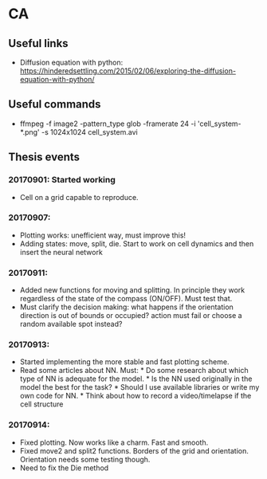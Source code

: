 

# CA

## Useful links
* Diffusion equation with python: https://hinderedsettling.com/2015/02/06/exploring-the-diffusion-equation-with-python/

## Useful commands
* ffmpeg -f image2 -pattern_type glob -framerate 24 -i 'cell_system-*.png' -s 1024x1024 cell_system.avi

## Thesis events
### 20170901: Started working 
* Cell on a grid capable to reproduce.

### 20170907:
* Plotting works: unefficient way, must improve this!
* Adding states: move, split, die. Start to work on cell dynamics and then insert the neural network

### 20170911:
* Added new functions for moving and splitting. In principle they work regardless of the state of the compass (ON/OFF). Must test that.
* Must clarify the decision making: what happens if the orientation direction is out of bounds or occupied? action must fail or choose a random available spot instead?

### 20170913:
* Started implementing the more stable and fast plotting scheme.
* Read some articles about NN. Must:
        * Do some research about which type of NN is adequate for the model.
        * Is the NN used originally in the model the best for the task?
        * Should I use available libraries or write my own code for NN.
        * Think about how to record a video/timelapse if the cell structure

### 20170914:
* Fixed plotting. Now works like a charm. Fast and smooth.
* Fixed move2 and split2 functions. Borders of the grid and orientation. Orientation needs some testing though.
* Need to fix the Die method
